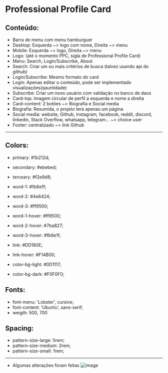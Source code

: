 # Professional Profile Card

## Conteúdo:
- Barra de menu com menu hamburguer
- Desktop: Esquerda ~> logo com nome, Direita ~> menu
- Mobile: Esquerda ~> logo, Direita ~> menu
- Logo: (até o momento PPC, sigla de Professional Profile Card)
- Menu: Search, Login/Subscribe, About
- Search: Criar um ou mais critérios de busca (talvez usando api do github)
- Login/Subscribe: Mesmo formato do card
- Login: Apenas editar o conteúdo, pode ser implementado visualizações(qauntidade)
- Subscribe: Criar um novo usuário com validação no banco de daos
- Card-top: Imagem circular de perfil a esquerda e nome a direita
- Card-content: 2 botões ~> Biografia e Social media
- Biografia: Resumida, o projeto terá apenas um página
- Social media: website, Github, instagram, facebook, reddit, discord, linkedin, Stack Overflow, whatsapp, telegram... ~> choice user
- Footer: centralizado ~> link Github

---
## Colors:
- primary: #1b212d;
- secondary: #ebebed;
- terceary: #f2e9d8;
- word-1: #fb6e1f;
- word-2: #4e6424;
- word-3: #ff9500;
- word-1-hover: #ff9500;
- word-2-hover: #7ba827;
- word-3-hover: #fb6e1f;
    
- link: #DD180E;
- link-hover: #F14B00;

- color-bg-light: #0D1117;
- color-bg-dark: #F0F0F0;


## Fonts:
- font-menu: 'Lobster', cursive;
- font-content: 'Ubuntu', sans-serif;
- weigth: 500, 700	


## Spacing:
- pattern-size-large: 5rem;
- pattern-size-medium: 2rem;
- pattern-size-small: 1rem;

---
- Algumas alterações foram feitas
![image](https://user-images.githubusercontent.com/115126365/219742364-e59b2386-8390-4b5a-968e-590defc9fe22.png)
